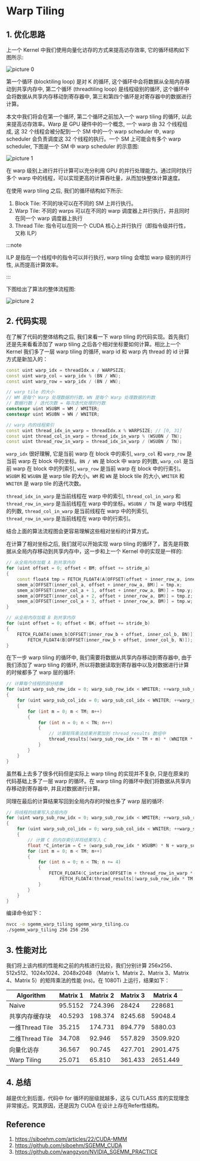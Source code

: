 # Warp Tiling

## 1. 优化思路

上一个 Kernel 中我们使用向量化访存的方式来提高访存效率, 它的循环结构如下图所示:

![picture 0](images/algorithm_loop.png)

第一个循环 (blocktiling loop) 是对 K 的循环, 这个循环中会将数据从全局内存移动到共享内存中, 第二个循环 (threadtiling loop) 是线程级别的循环, 这个循环中会将数据从共享内存移动到寄存器中, 第三和第四个循环是对寄存器中的数据进行计算。

本文中我们将会在第一个循环, 第二个循环之前加入一个 warp tiling 的循环, 以此来提高访存效率。Warp 是 GPU 硬件中的一个概念, 一个 warp 由 32 个线程组成, 这 32 个线程会被分配到一个 SM 中的一个 warp scheduler 中, warp scheduler 会负责调度这 32 个线程的执行。一个 SM 上可能会有多个 warp scheduler, 下图是一个 SM 中 warp scheduler 的示意图:

![picture 1](images/sm.jpg)

在 warp 级别上进行并行计算可以充分利用 GPU 的并行处理能力。通过同时执行多个 warp 中的线程，可以实现更高的计算吞吐量，从而加快整体计算速度。

在使用 warp tiling 之后, 我们的循环结构如下所示:

1. Block Tile: 不同的块可以在不同的 SM 上并行执行。
2. Warp Tile: 不同的 warps 可以在不同的 warp 调度器上并行执行，并且同时在同一个 warp 调度器上执行
3. Thread Tile: 指令可以在同一个 CUDA 核心上并行执行（即指令级并行性，又称 ILP）

:::note

ILP 是指在一个线程中的指令可以并行执行, warp tiling 会增加 warp 级别的并行性, 从而提高计算效率。

:::

下图给出了算法的整体流程图:

![picture 2](images/algorithm_pipeline.jpg)

## 2. 代码实现

在了解了代码的整体结构之后, 我们来看一下 warp tiling 的代码实现。首先我们还是先来看看添加了 warp tiling 之后各个相对坐标要如何计算。相比上一个 Kernel 我们多了一层 warp tiling 的循环, warp id 和 warp 内 thread 的 id 计算方式是新加入的：

```cpp
const uint warp_idx = threadIdx.x / WARPSIZE;
const uint warp_col = warp_idx % (BN / WN);
const uint warp_row = warp_idx / (BN / WN);

// warp tile 的大小
// WM 是每个 Warp 处理数据的行数，WN 是每个 Warp 处理数据的列数
// 数据行数 / 迭代次数 = 每次迭代处理的行数
constexpr uint WSUBM = WM / WMITER;
constexpr uint WSUBN = WN / WNITER;

// warp 内的线程索引
const uint thread_idx_in_warp = threadIdx.x % WARPSIZE; // [0, 31]
const uint thread_col_in_warp = thread_idx_in_warp % (WSUBN / TN);
const uint thread_row_in_warp = thread_idx_in_warp / (WSUBN / TN);
```

`warp_idx` 很好理解, 它是当前 warp 在 block 中的索引, `warp_col` 和 `warp_row` 是当前 warp 在 block 中的坐标。`BN / WN` 是 block 中 warp 的列数, `warp_col` 是当前 warp 在 block 中的列索引, `warp_row` 是当前 warp 在 block 中的行索引。`WSUBM` 和 `WSUBN` 是 warp tile 的大小。`WM` 和 `WN` 是 block tile 的大小, `WMITER` 和 `WNITER` 是 warp tile 的迭代次数。

`thread_idx_in_warp` 是当前线程在 warp 中的索引, `thread_col_in_warp` 和 `thread_row_in_warp` 是当前线程在 warp 中的坐标。`WSUBN / TN` 是 warp 中线程的列数, `thread_col_in_warp` 是当前线程在 warp 中的列索引, `thread_row_in_warp` 是当前线程在 warp 中的行索引。

结合上面的算法流程图会更容易理解这些相对坐标的计算方式。

在计算了相对坐标之后, 我们就可以开始实现 warp tiling 的循环了，首先是将数据从全局内存移动到共享内存中，这一步和上一个 Kernel 中的实现是一样的:

```cpp
// 从全局内存加载 A 到共享内存
for (uint offset = 0; offset < BM; offset += stride_a)
{
    const float4 tmp = FETCH_FLOAT4(A[OFFSET(offset + inner_row_a, inner_col_a, K)]);
    smem_a[OFFSET(inner_col_a, offset + inner_row_a, BM)] = tmp.x;
    smem_a[OFFSET(inner_col_a + 1, offset + inner_row_a, BM)] = tmp.y;
    smem_a[OFFSET(inner_col_a + 2, offset + inner_row_a, BM)] = tmp.z;
    smem_a[OFFSET(inner_col_a + 3, offset + inner_row_a, BM)] = tmp.w;
}

// 从全局内存加载 B 到共享内存
for (uint offset = 0; offset < BK; offset += stride_b)
{
    FETCH_FLOAT4(smem_b[OFFSET(inner_row_b + offset, inner_col_b, BN)]) =
        FETCH_FLOAT4(B[OFFSET(inner_row_b + offset, inner_col_b, N)]);
}
```

在下一步 warp tiling 的循环中, 我们需要将数据从共享内存移动到寄存器中, 由于我们添加了 warp tiling 的循环, 所以将数据读取到寄存器中以及对数据进行计算的时候都多了 warp 层的循环:

```cpp
// 计算每个线程的部分结果
for (uint warp_sub_row_idx = 0; warp_sub_row_idx < WMITER; ++warp_sub_row_idx)
{
    for (uint warp_sub_col_idx = 0; warp_sub_col_idx < WNITER; ++warp_sub_col_idx)
    {
        for (int m = 0; m < TM; m++)
        {
            for (int n = 0; n < TN; n++)
            {
                // 计算矩阵乘法结果并累加到 thread_results 数组中
                thread_results[(warp_sub_row_idx * TM + m) * (WNITER * TN) + (warp_sub_col_idx * TN) + n] += reg_a[warp_sub_row_idx * TM + m] * reg_b[warp_sub_col_idx * TN + n];
            }
        }
    }
}
```

虽然看上去多了很多代码但是实际上 warp tiling 的实现并不复杂, 只是在原来的代码基础上多了一层 warp 的循环。在 warp tiling 的循环中我们将数据从共享内存移动到寄存器中, 并且对数据进行计算。

同理在最后的计算结果写回到全局内存的时候也多了 warp 层的循环:

```cpp
// 将线程的结果写入全局内存
for (uint warp_sub_row_idx = 0; warp_sub_row_idx < WMITER; ++warp_sub_row_idx)
{
    for (uint warp_sub_col_idx = 0; warp_sub_col_idx < WNITER; ++warp_sub_col_idx)
    {
        // 计算 C 的内存索引并将结果写入 C
        float *C_interim = C + (warp_sub_row_idx * WSUBM) * N + warp_sub_col_idx * WSUBN;
        for (int m = 0; m < TM; m++)
        {
            for (int n = 0; n < TN; n += 4)
            {
                FETCH_FLOAT4(C_interim[OFFSET(m + thread_row_in_warp * TM, n + thread_col_in_warp * TN, N)]) =
                    FETCH_FLOAT4(thread_results[(warp_sub_row_idx * TM + m) * (WNITER * TN) + (warp_sub_col_idx * TN) + n]);
            }
        }
    }
}
```

编译命令如下：

```bash
nvcc -o sgemm_warp_tiling sgemm_warp_tiling.cu
./sgemm_warp_tiling 256 256 256
```

## 3. 性能对比

我们将上该内核的性能和之前的内核进行比较，我们分别计算 256x256、512x512、1024x1024、2048x2048 （Matrix 1、Matrix 2、Matrix 3、Matrix 4、Matrix 5）的矩阵乘法的性能 (ns)。在 1080Ti 上运行，结果如下：


| Algorithm | Matrix 1 | Matrix 2 | Matrix 3 | Matrix 4 |
| --------- | -------- | -------- | -------- | -------- |
| Naive     | 95.5152  | 724.396  | 28424    | 228681   |
| 共享内存缓存块    | 40.5293  | 198.374  | 8245.68  | 59048.4  |
| 一维Thread Tile     | 35.215  | 174.731  | 894.779  | 5880.03  |
| 二维Thread Tile     | 34.708  | 92.946  | 557.829  | 3509.920  |
| 向量化访存     | 36.567  | 90.745  | 427.701  | 2901.475  |
| Warp Tiling     | 25.071  | 65.810  | 361.433  | 2651.449  |

## 4. 总结

越是优化到后面，代码中 for 循环的层级就越多，这与 CUTLASS 库的实现理念非常接近。究其原因，还是因为 CUDA 在设计上存在Refer性结构。

## Reference 

1. https://siboehm.com/articles/22/CUDA-MMM
2. https://github.com/siboehm/SGEMM_CUDA
3. https://github.com/wangzyon/NVIDIA_SGEMM_PRACTICE